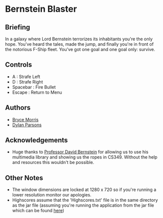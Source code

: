 # Bernstein Blaster
## Briefing
In a galaxy where Lord Bernstein terrorizes its inhabitants you're the only hope.
You've heard the tales, made the jump, and finally you're in front of the 
notorious F-Ship fleet. You've got one goal and one goal only: survive.

## Controls
- A : Strafe Left  
- D : Strafe Right  
- Spacebar : Fire Bullet  
- Escape : Return to Menu

## Authors
- [Bryce Morris](https://github.com/morrisbc)  
- [Dylan Parsons](https://github.com/dylan22554)

## Acknowledgements
- Huge thanks to [Professor David Bernstein](https://users.cs.jmu.edu/bernstdh/Web/index.html)
  for allowing us to use his multimedia library and showing us the ropes in CS349. Without the
  help and resources this wouldn't be possible.

## Other Notes
- The window dimensions are locked at 1280 x 720 so if you're running a lower resolution
  monitor our apologies.
- Highscores assume that the 'Highscores.txt' file is in the same directory as the jar file 
  (assuming you're running the application from the jar file which can be found [here]())
